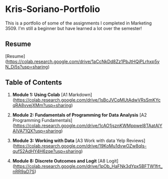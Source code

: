 # Kris-Soriano-Portfolio
This is a portfolio of some of the assignments I completed in Marketing 3509. I'm still a beginner but have learned a lot over the semester! 

## Resume
[Resume] (https://colab.research.google.com/drive/1aCcNkDd8Zz1PbJtHQjPLrhxp5yN_Dj5s?usp=sharing)

## Table of Contents
1. **Module 1: Using Colab**
[A1 Markdown] (https://colab.research.google.com/drive/1sBcJVCqMUtAdwVRsSmKYcqRA8vvejXMm?usp=sharing)

2. **Module 2: Fundamentals of Programming for Data Analysis** 
[A2 Programming Fundamentals] (https://colab.research.google.com/drive/1cAO1jsznKWMppwel8TAatAlYAIVA71QX?usp=sharing)

3. **Module 3: Working with Data**
[A3 Work with data Yelp Reviews] (https://colab.research.google.com/drive/19KoMu1dvwOZw8qIs-qufS2AdHY4H6zqe?usp=sharing)

4. **Module 8: Discrete Outcomes and Logit**
[A8 Logit] (https://colab.research.google.com/drive/1pOb_HaFNk3dYpx5BFTW1frt_nRR9aD7S)


